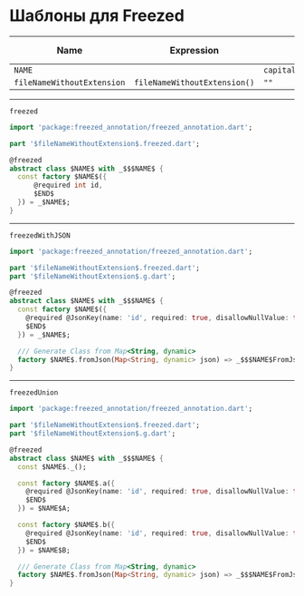 # Шаблоны для Freezed
  
  
| Name                       | Expression                   | Default value                                       | Skip if defined |
|----------------------------|------------------------------|-----------------------------------------------------|-----------------|
| `NAME`                     |                              | `capitalize(camelCase(fileNameWithoutExtension()))` |                 |
| `fileNameWithoutExtension` | `fileNameWithoutExtension()` | `""`                                                | `x`             |

  
---
  
`freezed`
```dart
import 'package:freezed_annotation/freezed_annotation.dart';

part '$fileNameWithoutExtension$.freezed.dart';

@freezed
abstract class $NAME$ with _$$$NAME$ {
  const factory $NAME$({
      @required int id,
      $END$
  }) = _$NAME$;
}
```
---
  
`freezedWithJSON`
```dart
import 'package:freezed_annotation/freezed_annotation.dart';

part '$fileNameWithoutExtension$.freezed.dart';
part '$fileNameWithoutExtension$.g.dart';

@freezed
abstract class $NAME$ with _$$$NAME$ {
  const factory $NAME$({
    @required @JsonKey(name: 'id', required: true, disallowNullValue: true) int id,
    $END$
  }) = _$NAME$;

  /// Generate Class from Map<String, dynamic>
  factory $NAME$.fromJson(Map<String, dynamic> json) => _$$$NAME$FromJson(json);
}
```
---
  
`freezedUnion`
```dart
import 'package:freezed_annotation/freezed_annotation.dart';

part '$fileNameWithoutExtension$.freezed.dart';
part '$fileNameWithoutExtension$.g.dart';

@freezed
abstract class $NAME$ with _$$$NAME$ {
  const $NAME$._();

  const factory $NAME$.a({
    @required @JsonKey(name: 'id', required: true, disallowNullValue: true) int id,
    $END$
  }) = $NAME$A;

  const factory $NAME$.b({
    @required @JsonKey(name: 'id', required: true, disallowNullValue: true) int id,
    $END$
  }) = $NAME$B;

  /// Generate Class from Map<String, dynamic>
  factory $NAME$.fromJson(Map<String, dynamic> json) => _$$$NAME$FromJson(json);
}
``` 